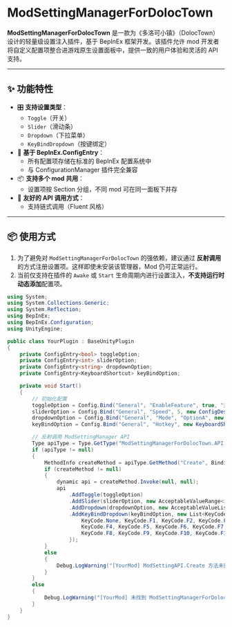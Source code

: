 # ModSettingManagerForDolocTown

**ModSettingManagerForDolocTown** 是一款为《多洛可小镇》（DolocTown）设计的轻量级设置注入插件，基于 BepInEx 框架开发。该插件允许 mod 开发者将自定义配置项整合进游戏原生设置面板中，提供一致的用户体验和灵活的 API 支持。

---

## ✨ 功能特性

- 🎛️ **支持设置类型**：
  - `Toggle`（开关）
  - `Slider`（滑动条）
  - `Dropdown`（下拉菜单）
  - `KeyBindDropdown`（按键绑定）
- 🧩 **基于 BepInEx.ConfigEntry<T>**：
  - 所有配置项存储在标准的 BepInEx 配置系统中
  - 与 ConfigurationManager 插件完全兼容
- 📦 **支持多个 mod 共用**：
  - 设置项按 Section 分组，不同 mod 可在同一面板下并存
- 🧠 **友好的 API 调用方式**：
  - 支持链式调用（Fluent 风格）

---

## 📦 使用方式

1. 为了避免对 `ModSettingManagerForDolocTown` 的强依赖，建议通过 **反射调用** 的方式注册设置项。这样即使未安装该管理器，Mod 仍可正常运行。
2. 当前仅支持在插件的 `Awake` 或 `Start` 生命周期内进行设置注入，**不支持运行时动态添加**配置项。

```c#
using System;
using System.Collections.Generic;
using System.Reflection;
using BepInEx;
using BepInEx.Configuration;
using UnityEngine;

public class YourPlugin : BaseUnityPlugin
{
    private ConfigEntry<bool> toggleOption;
    private ConfigEntry<int> sliderOption;
    private ConfigEntry<string> dropdownOption;
    private ConfigEntry<KeyboardShortcut> keyBindOption;

    private void Start()
    {
        // 初始化配置
        toggleOption = Config.Bind("General", "EnableFeature", true, "开启某功能");
        sliderOption = Config.Bind("General", "Speed", 5, new ConfigDescription("速度", new AcceptableValueRange<int>(1, 10)));
        dropdownOption = Config.Bind("General", "Mode", "OptionA", new ConfigDescription("模式", new AcceptableValueList<string>("OptionA", "OptionB", "OptionC")));
        keyBindOption = Config.Bind("General", "Hotkey", new KeyboardShortcut(KeyCode.F1), "快捷键");

        // 反射调用 ModSettingManager API
        Type apiType = Type.GetType("ModSettingManagerForDolocTown.API.ModSettingAPI, ModSettingManagerForDolocTown");
        if (apiType != null)
        {
            MethodInfo createMethod = apiType.GetMethod("Create", BindingFlags.Public | BindingFlags.Static);
            if (createMethod != null)
            {
                dynamic api = createMethod.Invoke(null, null);
                api
                    .AddToggle(toggleOption)
                    .AddSlider(sliderOption, new AcceptableValueRange<int>(1, 10))
                    .AddDropdown(dropdownOption, new AcceptableValueList<string>("OptionA", "OptionB", "OptionC"))
                    .AddKeyBindDropdown(keyBindOption, new List<KeyCode> {
                        KeyCode.None, KeyCode.F1, KeyCode.F2, KeyCode.F3,
                        KeyCode.F4, KeyCode.F5, KeyCode.F6, KeyCode.F7,
                        KeyCode.F8, KeyCode.F9, KeyCode.F10, KeyCode.F11, KeyCode.F12
                    });
            }
            else
            {
                Debug.LogWarning("[YourMod] ModSettingAPI.Create 方法未找到");
            }
        }
        else
        {
            Debug.LogWarning("[YourMod] 未找到 ModSettingManagerForDolocTown 插件，设置注入跳过");
        }
    }
}

```

